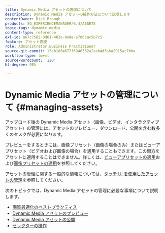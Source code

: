 ```yaml
---
title: Dynamic Media アセットの管理について
description: Dynamic Media アセットの操作方法について説明します
contentOwner: Rick Brough
products: SG_EXPERIENCEMANAGER/6.4/ASSETS
topic-tags: dynamic-media
content-type: reference
exl-id: a87c7562-0d61-403e-9e8e-e706cac9b7c5
feature: アセット管理
role: Administrator,Business Practitioner
source-git-commit: 13eb1d64677f6940332a2eeb4d3aba2915ac7bba
workflow-type: tm+mt
source-wordcount: '120'
ht-degree: 98%

---
```


# Dynamic Media アセットの管理について {#managing-assets}

アップロード後の Dynamic Media アセット（画像、ビデオ、インタラクティブアセット）の管理には、アセットのプレビュー、ダウンロード、公開を含む数多くのタスクが必要になります。

プレビューをするときには、画像プリセット（画像の場合のみ）またはビューアプリセット（ビデオおよび画像の場合）を適用することもできます。この両方をアセットに適用することはできません。詳しくは、[ビューアプリセットの適用](viewer-presets.md)および[画像プリセットの適用](image-presets.md)を参照してください。

アセットの管理に関する一般的な情報については、[タッチ UI を使用したアセットの管理](managing-assets-touch-ui.md)を参照してください。

次のトピックでは、Dynamic Media アセットの管理に必要な事項について説明します。

* [画質最適化のベストプラクティス](best-practices-for-optimizing-the-quality-of-your-images.md)
* [Dynamic Media アセットのプレビュー](previewing-assets.md)
* [Dynamic Media アセットの公開](publishing-dynamicmedia-assets.md)
* [セレクターの操作](working-with-selectors.md)
